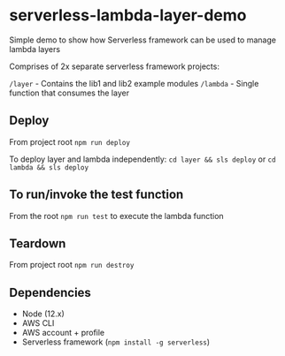 # serverless-lambda-layer-demo
Simple demo to show how Serverless framework can be used to manage lambda layers

Comprises of 2x separate serverless framework projects:

```/layer``` - Contains the lib1 and lib2 example modules
```/lambda``` - Single function that consumes the layer

## Deploy
From project root ```npm run deploy```

To deploy layer and lambda independently:
```cd layer && sls deploy```
or
```cd lambda && sls deploy```

## To run/invoke the test function
From the root ```npm run test``` to execute the lambda function

## Teardown
From project root ```npm run destroy```

## Dependencies
- Node (12.x)
- AWS CLI
- AWS account + profile
- Serverless framework (```npm install -g serverless```)